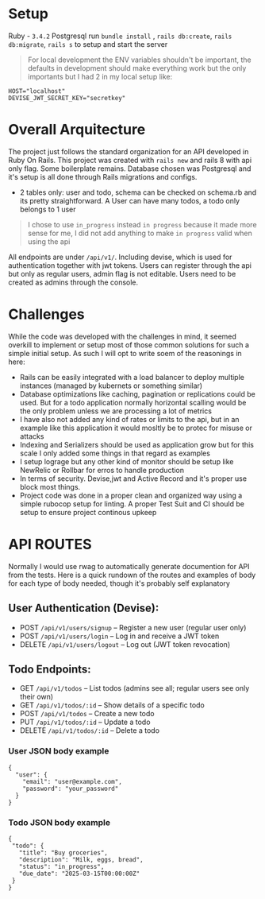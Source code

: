 
# Setup

Ruby - `3.4.2`
Postgresql
run `bundle install` , `rails db:create`, `rails db:migrate`, `rails s` to setup and start the server

> For local development the ENV variables shouldn't be important, the defaults in development should make everything work but the only importants
but I had 2 in my local setup like: 
```
HOST="localhost"
DEVISE_JWT_SECRET_KEY="secretkey"
```

# Overall Arquitecture

The project just follows the standard organization for an API developed in Ruby On Rails.
This project was created with `rails new` and rails 8 with api only flag. Some boilerplate remains.
Database chosen was Postgresql and it's setup is all done through Rails migrations and configs.
 - 2 tables only: user and todo, schema can be checked on schema.rb and its pretty straightforward. A User can have many todos, a todo only belongs to 1 user
> I chose to use `in_progress` instead `in progress` because it made more sense for me, I did not add anything to make `in progress` valid when using the api

All endpoints are under `/api/v1/`. Including devise, which is used for authentication together with jwt tokens.
Users can register through the api but only as regular users, admin flag is not editable. Users need to be created as admins through the console.

# Challenges

While the code was developed with the challenges in mind, it seemed overkill to implement or setup most of those common solutions for such a simple initial setup. As such I will opt to write soem of the reasonings in here:


 - Rails can be easily integrated with a load balancer to deploy multiple instances (managed by kubernets or something similar)
 - Database optimizations like caching, pagination or replications could be used. But for a todo application normally horizontal scalling would be the only problem unless we are processing a lot of metrics
 - I have also not added any kind of rates or limits to the api, but in an example like this application it would mosltly be to protec for misuse or attacks
 - Indexing and Serializers should be used as application grow but for this scale I only added some things in that regard as examples
 - I setup lograge but any other kind of monitor should be setup like NewRelic or Rollbar for erros to handle production
 - In terms of security. Devise,jwt and Active Record and it's proper use block most things. 
 - Project code was done in a proper clean and organized way using a simple rubocop setup for linting. A proper Test Suit and CI should be setup to ensure project continous upkeep

# API ROUTES

Normally I would use rwag to automatically generate documention for API from the tests.
Here is a quick rundown of the routes and examples of body for each type of body needed, though it's probably self explanatory

## User Authentication (Devise):

 - POST `/api/v1/users/signup` – Register a new user (regular user only)
 - POST `/api/v1/users/login` – Log in and receive a JWT token
 - DELETE `/api/v1/users/logout` – Log out (JWT token revocation)

## Todo Endpoints:

 - GET `/api/v1/todos` – List todos (admins see all; regular users see only their own)
 - GET `/api/v1/todos/:id` – Show details of a specific todo
 - POST `/api/v1/todos` – Create a new todo
 - PUT `/api/v1/todos/:id` – Update a todo
 - DELETE `/api/v1/todos/:id` – Delete a todo

### User JSON body example
```
{
  "user": {
    "email": "user@example.com",
    "password": "your_password"
  }
}
```
### Todo JSON body example
 ```
 {
  "todo": {
    "title": "Buy groceries",
    "description": "Milk, eggs, bread",
    "status": "in_progress",
    "due_date": "2025-03-15T00:00:00Z"
  }
}
 ```